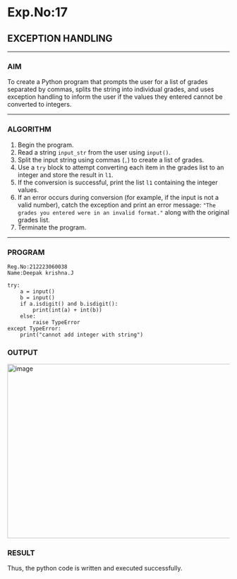 # Exp.No:17  
## EXCEPTION HANDLING

---

### AIM  
To create a Python program that prompts the user for a list of grades separated by commas, splits the string into individual grades, and uses exception handling to inform the user if the values they entered cannot be converted to integers.

---

### ALGORITHM

1. Begin the program.  
2. Read a string `input_str` from the user using `input()`.  
3. Split the input string using commas (`,`) to create a list of grades.  
4. Use a `try` block to attempt converting each item in the grades list to an integer and store the result in `l1`.  
5. If the conversion is successful, print the list `l1` containing the integer values.  
6. If an error occurs during conversion (for example, if the input is not a valid number), catch the exception and print an error message: `"The grades you entered were in an invalid format."` along with the original grades list.  
7. Terminate the program.

---

### PROGRAM

```
Reg.No:212223060038
Name:Deepak krishna.J

try:
    a = input()
    b = input()
    if a.isdigit() and b.isdigit():
        print(int(a) + int(b)) 
    else:
        raise TypeError
except TypeError:
    print("cannot add integer with string")

```

### OUTPUT

<img width="833" height="395" alt="image" src="https://github.com/user-attachments/assets/9790b61c-39a4-4794-b51c-d6e5ffa86d12" />

### RESULT

Thus, the python code is written and executed successfully.
